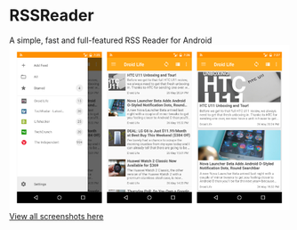 # RSSReader
A simple, fast and full-featured RSS Reader for Android
![RSS Reader](https://github.com/AKouki/RSSReader/blob/master/screenshots/screenshot0.png?raw=true)
[View all screenshots here](https://github.com/AKouki/RSSReader/tree/master/screenshots)
